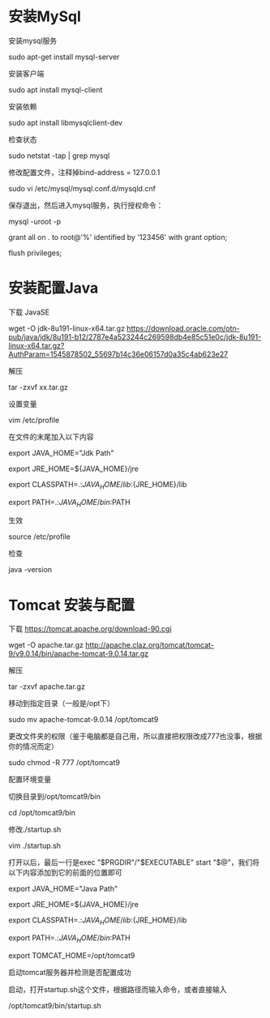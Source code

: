 # 安装MySql

安装mysql服务

sudo apt-get install mysql-server

安装客户端

sudo apt install mysql-client

安装依赖

sudo apt install libmysqlclient-dev

检查状态

sudo netstat -tap | grep mysql

修改配置文件，注释掉bind-address = 127.0.0.1

sudo vi /etc/mysql/mysql.conf.d/mysqld.cnf

保存退出，然后进入mysql服务，执行授权命令：

mysql -uroot -p

grant all on *.* to root@'%' identified by '123456' with grant option;

flush privileges;

# 安装配置Java

下载 JavaSE

wget -O jdk-8u191-linux-x64.tar.gz https://download.oracle.com/otn-pub/java/jdk/8u191-b12/2787e4a523244c269598db4e85c51e0c/jdk-8u191-linux-x64.tar.gz?AuthParam=1545878502_55697b14c36e06157d0a35c4ab623e27

解压

tar -zxvf xx.tar.gz

设置变量

vim /etc/profile

在文件的末尾加入以下内容

export JAVA_HOME="Jdk Path"

export JRE_HOME=${JAVA_HOME}/jre

export CLASSPATH=.:${JAVA_HOME}/lib:${JRE_HOME}/lib

export PATH=.:${JAVA_HOME}/bin:$PATH

生效

source /etc/profile

检查

java -version

# Tomcat 安装与配置

下载
https://tomcat.apache.org/download-90.cgi

wget -O apache.tar.gz http://apache.claz.org/tomcat/tomcat-9/v9.0.14/bin/apache-tomcat-9.0.14.tar.gz

解压

tar -zxvf apache.tar.gz

移动到指定目录（一般是/opt下）

sudo mv apache-tomcat-9.0.14 /opt/tomcat9

更改文件夹的权限（鉴于电脑都是自己用，所以直接把权限改成777也没事，根据你的情况而定）

sudo chmod -R 777 /opt/tomcat9

配置环境变量

切换目录到/opt/tomcat9/bin

cd /opt/tomcat9/bin

修改./startup.sh

vim ./startup.sh

打开以后，最后一行是exec "$PRGDIR"/"$EXECUTABLE" start "$@"，我们将以下内容添加到它的前面的位置即可

export JAVA_HOME="Java Path"

export JRE_HOME=${JAVA_HOME}/jre

export CLASSPATH=.:${JAVA_HOME}/lib:${JRE_HOME}/lib

export PATH=.:${JAVA_HOME}/bin:$PATH

export TOMCAT_HOME=/opt/tomcat9

启动tomcat服务器并检测是否配置成功

启动，打开startup.sh这个文件，根据路径而输入命令，或者直接输入

/opt/tomcat9/bin/startup.sh
